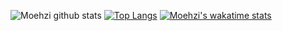 ![Moehzi github stats](https://github-readme-stats.vercel.app/api?username=moehzi&show_icons=true&theme=radical&count_private=true)
[![Top Langs](https://github-readme-stats.vercel.app/api/top-langs/?username=moehzi&layout=compact&show_icons=true&theme=radical)](https://github.com/moehzi/github-readme-stats)
[![Moehzi's wakatime stats](https://github-readme-stats.vercel.app/api/wakatime?username=faizigagah&theme=radical&langs_count=3)](https://github.com/anuraghazra/github-readme-stats)

